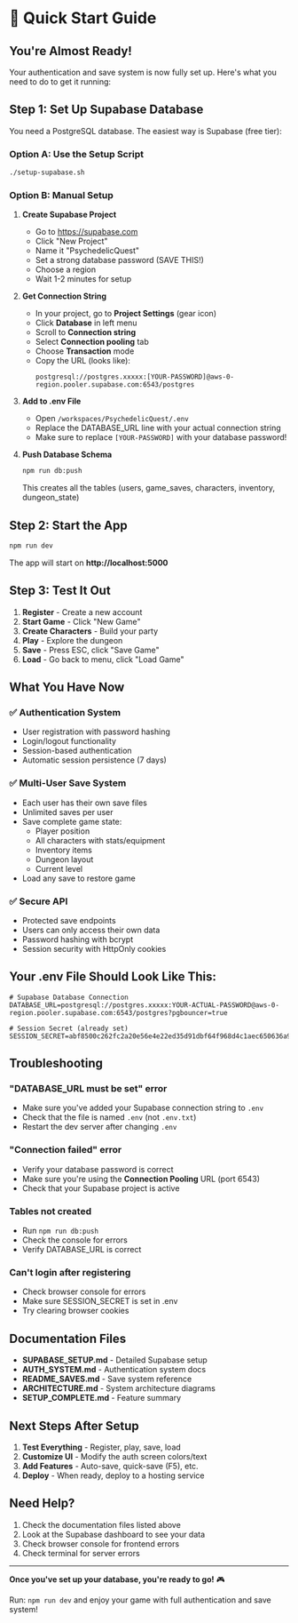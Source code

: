 # 🚀 Quick Start Guide

## You're Almost Ready!

Your authentication and save system is now fully set up. Here's what you need to do to get it running:

## Step 1: Set Up Supabase Database

You need a PostgreSQL database. The easiest way is Supabase (free tier):

### Option A: Use the Setup Script
```bash
./setup-supabase.sh
```

### Option B: Manual Setup

1. **Create Supabase Project**
   - Go to https://supabase.com
   - Click "New Project"
   - Name it "PsychedelicQuest"
   - Set a strong database password (SAVE THIS!)
   - Choose a region
   - Wait 1-2 minutes for setup

2. **Get Connection String**
   - In your project, go to **Project Settings** (gear icon)
   - Click **Database** in left menu
   - Scroll to **Connection string**
   - Select **Connection pooling** tab
   - Choose **Transaction** mode
   - Copy the URL (looks like):
     ```
     postgresql://postgres.xxxxx:[YOUR-PASSWORD]@aws-0-region.pooler.supabase.com:6543/postgres
     ```

3. **Add to .env File**
   - Open `/workspaces/PsychedelicQuest/.env`
   - Replace the DATABASE_URL line with your actual connection string
   - Make sure to replace `[YOUR-PASSWORD]` with your database password!

4. **Push Database Schema**
   ```bash
   npm run db:push
   ```
   This creates all the tables (users, game_saves, characters, inventory, dungeon_state)

## Step 2: Start the App

```bash
npm run dev
```

The app will start on **http://localhost:5000**

## Step 3: Test It Out

1. **Register** - Create a new account
2. **Start Game** - Click "New Game"
3. **Create Characters** - Build your party
4. **Play** - Explore the dungeon
5. **Save** - Press ESC, click "Save Game"
6. **Load** - Go back to menu, click "Load Game"

## What You Have Now

### ✅ Authentication System
- User registration with password hashing
- Login/logout functionality
- Session-based authentication
- Automatic session persistence (7 days)

### ✅ Multi-User Save System
- Each user has their own save files
- Unlimited saves per user
- Save complete game state:
  - Player position
  - All characters with stats/equipment
  - Inventory items
  - Dungeon layout
  - Current level
- Load any save to restore game

### ✅ Secure API
- Protected save endpoints
- Users can only access their own data
- Password hashing with bcrypt
- Session security with HttpOnly cookies

## Your .env File Should Look Like This:

```env
# Supabase Database Connection
DATABASE_URL=postgresql://postgres.xxxxx:YOUR-ACTUAL-PASSWORD@aws-0-region.pooler.supabase.com:6543/postgres?pgbouncer=true

# Session Secret (already set)
SESSION_SECRET=abf8500c262fc2a20e56e4e22ed35d91dbf64f968d4c1aec650636a95bdfdd8c
```

## Troubleshooting

### "DATABASE_URL must be set" error
- Make sure you've added your Supabase connection string to `.env`
- Check that the file is named `.env` (not `.env.txt`)
- Restart the dev server after changing `.env`

### "Connection failed" error
- Verify your database password is correct
- Make sure you're using the **Connection Pooling** URL (port 6543)
- Check that your Supabase project is active

### Tables not created
- Run `npm run db:push`
- Check the console for errors
- Verify DATABASE_URL is correct

### Can't login after registering
- Check browser console for errors
- Make sure SESSION_SECRET is set in .env
- Try clearing browser cookies

## Documentation Files

- **SUPABASE_SETUP.md** - Detailed Supabase setup
- **AUTH_SYSTEM.md** - Authentication system docs
- **README_SAVES.md** - Save system reference
- **ARCHITECTURE.md** - System architecture diagrams
- **SETUP_COMPLETE.md** - Feature summary

## Next Steps After Setup

1. **Test Everything** - Register, play, save, load
2. **Customize UI** - Modify the auth screen colors/text
3. **Add Features** - Auto-save, quick-save (F5), etc.
4. **Deploy** - When ready, deploy to a hosting service

## Need Help?

1. Check the documentation files listed above
2. Look at the Supabase dashboard to see your data
3. Check browser console for frontend errors
4. Check terminal for server errors

---

**Once you've set up your database, you're ready to go!** 🎮

Run: `npm run dev` and enjoy your game with full authentication and save system!
